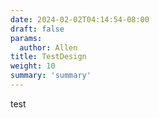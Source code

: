 ```yaml
---
date: 2024-02-02T04:14:54-08:00
draft: false
params:
  author: Allen
title: TestDesign
weight: 10
summary: 'summary'
---
```



test